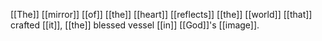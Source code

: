 [[The]] [[mirror]] [[of]] [[the]] [[heart]] [[reflects]] [[the]] [[world]] [[that]] crafted [[it]], [[the]] blessed vessel [[in]] [[God]]'s [[image]].